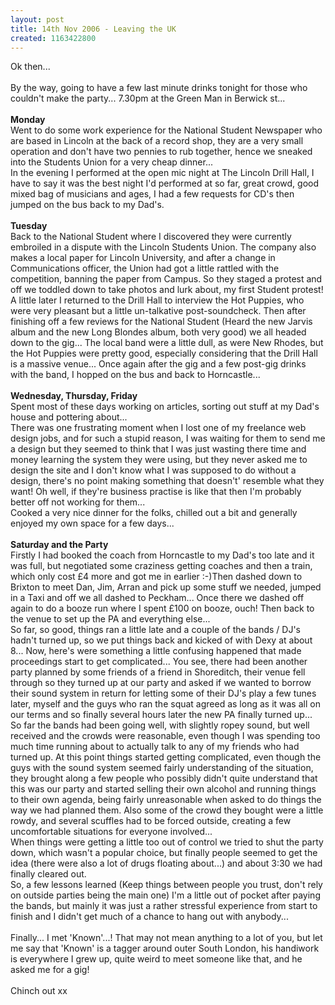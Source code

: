 ```yaml
---
layout: post
title: 14th Nov 2006 - Leaving the UK
created: 1163422800
---
```

<p>Ok then...<br /><br />By the way, going to have a few last minute drinks tonight for those who couldn&#39;t make the party... 7.30pm at the Green Man in Berwick st...<br /><br /><strong>Monday</strong><br />Went to do some work experience for the National Student Newspaper who are based in Lincoln at the back of a record shop, they are a very small operation and don&#39;t have two pennies to rub together, hence we sneaked into the Students Union for a very cheap dinner...<br />In the evening I performed at the open mic night at The Lincoln Drill Hall, I have to say it was the best night I&#39;d performed at so far, great crowd, good mixed bag of musicians and ages, I had a few requests for CD&#39;s then jumped on the bus back to my Dad&#39;s.<br /><br /><strong>Tuesday</strong><br />Back to the National Student where I discovered they were currently embroiled in a dispute with the Lincoln Students Union. The company also makes a local paper for Lincoln University, and after a change in Communications officer, the Union had got a little rattled with the competition, banning the paper from Campus. So they staged a protest and off we toddled down to take photos and lurk about, my first Student protest!<br />A little later I returned to the Drill Hall to interview the Hot Puppies, who were very pleasant but a little un-talkative post-soundcheck. Then after finishing off a few reviews for the National Student (Heard the new Jarvis album and the new Long Blondes album, both very good) we all headed down to the gig... The local band were a little dull, as were New Rhodes, but the Hot Puppies were pretty good, especially considering that the Drill Hall is a massive venue... Once again after the gig and a few post-gig drinks with the band, I hopped on the bus and back to Horncastle...<br /><br /><strong>Wednesday, Thursday, Friday</strong><br />Spent most of these days working on articles, sorting out stuff at my Dad&#39;s house and pottering about...<br />There was one frustrating moment when I lost one of my freelance web design jobs, and for such a stupid reason, I was waiting for them to send me a design but they seemed to think that I was just wasting there time and money learning the system they were using, but they never asked me to design the site and I don&#39;t know what I was supposed to do without a design, there&#39;s no point making something that doesn&#39;t&#39; resemble what they want! Oh well, if they&#39;re business practise is like that then I&#39;m probably better off not working for them...<br />Cooked a very nice dinner for the folks, chilled out a bit and generally enjoyed my own space for a few days...<br /><br /><strong>Saturday and the Party</strong><br />Firstly I had booked the coach from Horncastle to my Dad&#39;s too late and it was full, but negotiated some craziness getting coaches and then a train, which only cost &pound;4 more and got me in earlier :-)Then dashed down to Brixton to meet Dan, Jim, Arran and pick up some stuff we needed, jumped in a Taxi and off we all dashed to Peckham... Once there we dashed off again to do a booze run where I spent &pound;100 on booze, ouch! Then back to the venue to set up the PA and everything else...<br />So far, so good, things ran a little late and a couple of the bands / DJ&#39;s hadn&#39;t turned up, so we put things back and kicked of with Dexy at about 8... Now, here&#39;s were something a little confusing happened that made proceedings start to get complicated... You see, there had been another party planned by some friends of a friend in Shoreditch, their venue fell through so they turned up at our party and asked if we wanted to borrow their sound system in return for letting some of their DJ&#39;s play a few tunes later, myself and the guys who ran the squat agreed as long as it was all on our terms and so finally several hours later the new PA finally turned up...<br />So far the bands had been going well, with slightly ropey sound, but well received and the crowds were reasonable, even though I was spending too much time running about to actually talk to any of my friends who had turned up. At this point things started getting complicated, even though the guys with the sound system seemed fairly understanding of the situation, they brought along a few people who possibly didn&#39;t quite understand that this was our party and started selling their own alcohol and running things to their own agenda, being fairly unreasonable when asked to do things the way we had planned them. Also some of the crowd they bought were a little rowdy, and several scuffles had to be forced outside, creating a few uncomfortable situations for everyone involved...<br />When things were getting a little too out of control we tried to shut the party down, which wasn&#39;t a popular choice, but finally people seemed to get the idea (there were also a lot of drugs floating about...) and about 3:30 we had finally cleared out.<br />So, a few lessons learned (Keep things between people you trust, don&#39;t rely on outside parties being the main one) I&#39;m a little out of pocket after paying the bands, but mainly it was just a rather stressful experience from start to finish and I didn&#39;t get much of a chance to hang out with anybody...<br /><br />Finally... I met &#39;Known&#39;...! That may not mean anything to a lot of you, but let me say that &#39;Known&#39; is a tagger around outer South London, his handiwork is everywhere I grew up, quite weird to meet someone like that, and he asked me for a gig!<br /><br />Chinch out xx</p>
